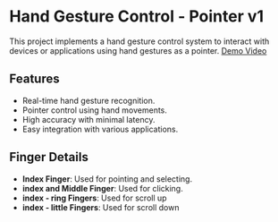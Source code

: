 # Hand Gesture Control - Pointer v1

This project implements a hand gesture control system to interact with devices or applications using hand gestures as a pointer.
[Demo Video](https://youtu.be/vS6Qnk4VG9w)

## Features

- Real-time hand gesture recognition.
- Pointer control using hand movements.
- High accuracy with minimal latency.
- Easy integration with various applications.

## Finger Details

- **Index Finger**: Used for pointing and selecting.
- **index and Middle Finger**: Used for clicking.
- **index - ring Fingers**:  Used for scroll up
- **index - little Fingers**:  Used for scroll down



<!-- # Hand Gesture Control - Selector v1

This project implements a hand gesture control system to interact with devices or applications using hand gestures as a selector.

 -->
